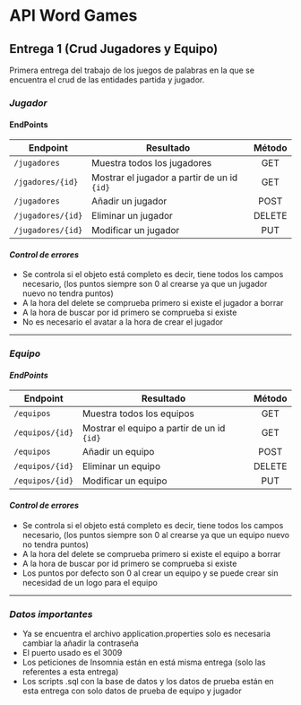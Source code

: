# API Word Games
## Entrega 1 (Crud Jugadores y Equipo)
Primera entrega del trabajo de los juegos de palabras en la que se encuentra el crud de las entidades partida y jugador.
### *Jugador*
#### EndPoints
| Endpoint          | Resultado                                   | Método |
|-------------------|---------------------------------------------|:------:|
| `/jugadores`      | Muestra todos los jugadores                 |  GET   |
| `/jgadores/{id}`  | Mostrar el jugador a partir de un id `{id}` |  GET   |
| `/jugadores`      | Añadir un jugador                           |  POST  |
| `/jugadores/{id}` | Eliminar un jugador                         | DELETE |
| `/jugadores/{id}` | Modificar un jugador                        |  PUT   |

#### *Control de errores*
- Se controla si el objeto está completo es decir, tiene todos los campos necesario, (los puntos siempre son 0 al crearse ya que un jugador nuevo no tendra puntos)
- A la hora del delete se comprueba primero si existe el jugador a borrar
- A la hora de buscar por id primero se comprueba si existe
- No es necesario el avatar a la hora de crear el jugador

-------
### *Equipo*
#### *EndPoints*
| Endpoint          | Resultado                                    | Método  |
|-------------------|----------------------------------------------|:-------:|
| `/equipos`        | Muestra todos los equipos                    |   GET   |
| `/equipos/{id}`   | Mostrar el equipo a partir de un id `{id}`   |   GET   |
| `/equipos`        | Añadir un equipo                             |  POST   |
| `/equipos/{id}`   | Eliminar un equipo                           | DELETE  |
| `/equipos/{id}`   | Modificar un equipo                          |   PUT   |


#### *Control de errores*
- Se controla si el objeto está completo es decir, tiene todos los campos necesario, (los puntos siempre son 0 al crearse ya que un equipo nuevo no tendra puntos)
- A la hora del delete se comprueba primero si existe el equipo a borrar
- A la hora de buscar por id primero se comprueba si existe
- Los puntos por defecto son 0 al crear un equipo y se puede crear sin necesidad de un logo para el equipo

---------
### *Datos importantes*
- Ya se encuentra el archivo application.properties solo es necesaria cambiar la añadir la contraseña
- El puerto usado es el 3009
- Los peticiones de Insomnia están en está misma entrega (solo las referentes a esta entrega)
- Los scripts .sql con la base de datos y los datos de prueba están en esta entrega con solo datos de prueba de equipo y jugador

